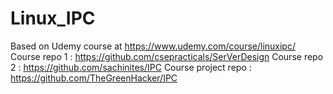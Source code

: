 # Linux_IPC
Based on Udemy course at https://www.udemy.com/course/linuxipc/
Course repo 1 : https://github.com/csepracticals/SerVerDesign
Course repo 2 : https://github.com/sachinites/IPC
Course project repo : https://github.com/TheGreenHacker/IPC
